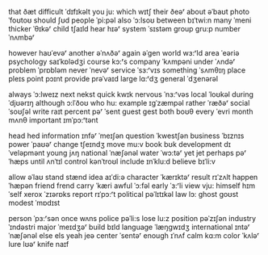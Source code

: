 that	ðæt
difficult	ˈdɪfɪkəlt
you	ju:
which	wɪtʃ
their	ðeəʳ
about	əˈbaʊt
photo	ˈfoʊtoʊ
should	ʃʊd
people	ˈpi:pəl
also	ˈɔ:lsoʊ
between	bɪˈtwi:n
many	ˈmeni
thicker	ˈθɪkəʳ
child	tʃaɪld
hear	hɪəʳ
system	ˈsɪstəm
group	gru:p
number	ˈnʌmbəʳ

however	haʊˈevəʳ
another	əˈnʌðəʳ
again	əˈgen
world	wɜ:ʳld
area	ˈeəriə
psychology	saɪˈkɒlədʒi
course	kɔ:ʳs
company	ˈkʌmpəni
under	ˈʌndəʳ
problem	ˈprɒbləm
never	ˈnevəʳ
service	ˈsɜ:ʳvɪs
something	ˈsʌmθɪŋ
place	pleɪs
point	pɔɪnt
provide	prəˈvaɪd
large	lɑ:ʳdʒ
general	ˈdʒenərəl

always	ˈɔ:lweɪz
next	nekst
quick	kwɪk
nervous	ˈnɜ:ʳvəs
local	ˈloʊkəl
during	ˈdjʊərɪŋ
although	ɔ:lˈðoʊ
who	hu:
example	ɪgˈzæmpəl
rather	ˈræðəʳ
social	ˈsoʊʃəl
write	raɪt
percent	pəʳ ˈsent
guest	gest
both	boʊθ
every	ˈevri
month	mʌnθ
important	ɪmˈpɔ:ʳtənt

head	hed
information	ɪnfəʳ ˈmeɪʃən
question	ˈkwestʃən
business	ˈbɪznɪs
power	ˈpaʊəʳ
change	tʃeɪndʒ
move	mu:v
book	bʊk
development	dɪˈveləpmənt
young	jʌŋ
national	ˈnæʃənəl
water	ˈwɔ:təʳ
yet	jet
perhaps	pəʳ ˈhæps
until	ʌnˈtɪl
control	kənˈtroʊl
include	ɪnˈklu:d
believe	bɪˈli:v

allow	əˈlaʊ
stand	stænd
idea	aɪˈdi:ə
character	ˈkærɪktəʳ
result	rɪˈzʌlt
happen	ˈhæpən
friend	frend
carry	ˈkæri
awful	ˈɔ:fəl
early	ˈɜ:ʳli
view	vju:
himself	hɪmˈself
xerox	ˈzɪərɒks
report	rɪˈpɔ:ʳt
political	pəˈlɪtɪkəl
law	lɔ:
ghost	goʊst
modest	ˈmɒdɪst

person	ˈpɜ:ʳsən
once	wʌns
police	pəˈli:s
lose	lu:z
position	pəˈzɪʃən
industry	ˈɪndəstri
major	ˈmeɪdʒəʳ
build	bɪld
language	ˈlæŋgwɪdʒ
international	ɪntəʳ ˈnæʃənəl
else	els
yeah	jeə
center	ˈsentəʳ
enough	ɪˈnʌf
calm	kɑ:m
color	ˈkʌləʳ
lure	lʊəʳ
knife	naɪf
